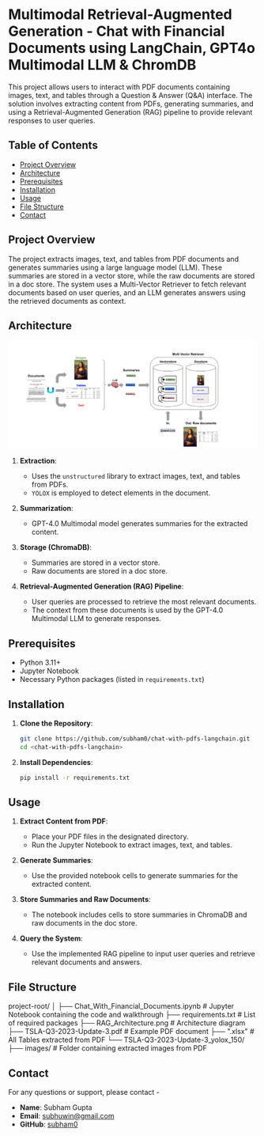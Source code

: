 # Multimodal Retrieval-Augmented Generation - Chat with Financial Documents using LangChain, GPT4o Multimodal LLM & ChromDB

This project allows users to interact with PDF documents containing images, text, and tables through a Question & Answer (Q&A) interface. The solution involves extracting content from PDFs, generating summaries, and using a Retrieval-Augmented Generation (RAG) pipeline to provide relevant responses to user queries.

## Table of Contents
- [Project Overview](#project-overview)
- [Architecture](#architecture)
- [Prerequisites](#prerequisites)
- [Installation](#installation)
- [Usage](#usage)
- [File Structure](#file-structure)
- [Contact](#contact)

## Project Overview

The project extracts images, text, and tables from PDF documents and generates summaries using a large language model (LLM). These summaries are stored in a vector store, while the raw documents are stored in a doc store. The system uses a Multi-Vector Retriever to fetch relevant documents based on user queries, and an LLM generates answers using the retrieved documents as context.

## Architecture

![RAG Architecture](RAG_Architecture.png)

1. **Extraction**: 
    - Uses the `unstructured` library to extract images, text, and tables from PDFs.
    - `YOLOX` is employed to detect elements in the document.

2. **Summarization**: 
    - GPT-4.0 Multimodal model generates summaries for the extracted content.

3. **Storage (ChromaDB)**: 
    - Summaries are stored in a vector store.
    - Raw documents are stored in a doc store.

4. **Retrieval-Augmented Generation (RAG) Pipeline**: 
    - User queries are processed to retrieve the most relevant documents.
    - The context from these documents is used by the GPT-4.0 Multimodal LLM to generate responses.

## Prerequisites

- Python 3.11+
- Jupyter Notebook
- Necessary Python packages (listed in `requirements.txt`)

## Installation

1. **Clone the Repository**:
    ```sh
    git clone https://github.com/subham0/chat-with-pdfs-langchain.git
    cd <chat-with-pdfs-langchain>
    ```

2. **Install Dependencies**:
    ```sh
    pip install -r requirements.txt
    ```

## Usage

1. **Extract Content from PDF**:
    - Place your PDF files in the designated directory.
    - Run the Jupyter Notebook to extract images, text, and tables.

2. **Generate Summaries**:
    - Use the provided notebook cells to generate summaries for the extracted content.

3. **Store Summaries and Raw Documents**:
    - The notebook includes cells to store summaries in ChromaDB and raw documents in the doc store.

4. **Query the System**:
    - Use the implemented RAG pipeline to input user queries and retrieve relevant documents and answers.

## File Structure

project-root/
│
├── Chat_With_Financial_Documents.ipynb # Jupyter Notebook containing the code and walkthrough
├── requirements.txt # List of required packages
├── RAG_Architecture.png # Architecture diagram
├── TSLA-Q3-2023-Update-3.pdf # Example PDF document
├── ".xlsx" # All Tables extracted from PDF
└── TSLA-Q3-2023-Update-3_yolox_150/
├── images/ # Folder containing extracted images from PDF


## Contact

For any questions or support, please contact - 

- **Name**: Subham Gupta
- **Email**: subhuwin@gmail.com
- **GitHub**: [subham0](https://github.com/subham0)
